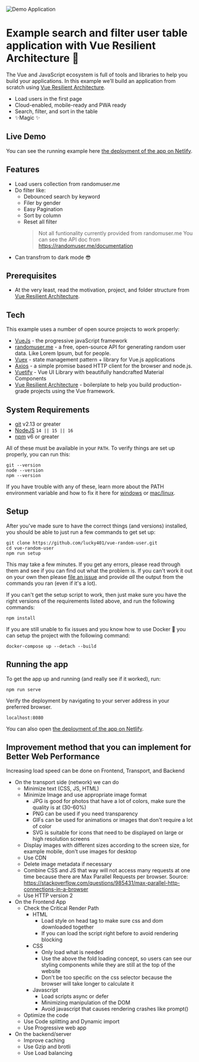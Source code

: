 ![Demo Application](https://snipboard.io/a6KUBL.jpg "Demo Application")

# Example search and filter user table application with Vue Resilient Architecture 🚀

The Vue and JavaScript ecosystem is full of tools and libraries to help you build your applications. In this example we’ll build an application from scratch using [Vue Resilient Architecture].

- Load users in the first page
- Cloud-enabled, mobile-ready and PWA ready
- Search, filter, and sort in the table
- ✨Magic ✨

## Live Demo

You can see the running example here [the deployment of the app on Netlify](https://lds-vue-random-user.netlify.app).

## Features

- Load users collection from randomuser.me
- Do filter like:
  - Debounced search by keyword
  - Filer by gender
  - Easy Pagination
  - Sort by column
  - Reset all filter
    > Not all funtionality currently provided from randomuser.me
    > You can see the API doc from <https://randomuser.me/documentation>
- Can transfrom to dark mode 😎

## Prerequisites

- At the very least, read the motivation, project, and folder structure from [Vue Resilient Architecture].

## Tech

This example uses a number of open source projects to work properly:

- [VueJs] - the progressive javaScript framework
- [randomuser.me] - a free, open-source API for generating random user data. Like Lorem Ipsum, but for people.
- [Vuex] - state management pattern + library for Vue.js applications
- [Axios] -  a simple promise based HTTP client for the browser and node.js.
- [Vuetify] - Vue UI Library with beautifully handcrafted Material Components
- [Vue Resilient Architecture] - boilerplate to help you build production-grade projects using the Vue framework.

## System Requirements

- [git][git] v2.13 or greater
- [NodeJS][node] `14 || 15 || 16`
- [npm][npm] v6 or greater

All of these must be available in your `PATH`. To verify things are set up properly, you can run this:

```shell
git --version
node --version
npm --version
```

If you have trouble with any of these, learn more about the PATH environment variable and how to fix it here for [windows][win-path] or [mac/linux][mac-path].

## Setup

After you've made sure to have the correct things (and versions) installed, you should be able to just run a few commands to get set up:

```
git clone https://github.com/lucky401/vue-random-user.git
cd vue-random-user
npm run setup
```

This may take a few minutes. If you get any errors, please read through them and see if you can find out what the problem is. If you can't work it out on your own then please [file an issue][issue] and provide _all_ the output from the commands you ran (even if it's a lot).

If you can't get the setup script to work, then just make sure you have the
right versions of the requirements listed above, and run the following commands:

```
npm install
```

If you are still unable to fix issues and you know how to use Docker 🐳 you can
setup the project with the following command:

```shell
docker-compose up --detach --build
```

## Running the app

To get the app up and running (and really see if it worked), run:

```shell
npm run serve
```

Verify the deployment by navigating to your server address in
your preferred browser.

```shell
localhost:8080
```

You can also open [the deployment of the app on Netlify](https://lds-vue-random-user.netlify.app).

## Improvement method that you can implement for Better Web Performance

Increasing load speed can be done on Frontend, Transport, and Backend

- On the transport side (network) we can do
  - Minimize text (CSS, JS, HTML)
  - Minimize Image and use appropriate image format
    - JPG is good for photos that have a lot of colors, make sure the quality is at (30-60%)
    - PNG can be used if you need transparency
    - GIFs can be used for animations or images that don't require a lot of color
    - SVG is suitable for icons that need to be displayed on large or high resolution screens
  - Display images with different sizes according to the screen size, for example mobile, don't use images for desktop
  - Use CDN
  - Delete image metadata if necessary
  - Combine CSS and JS that way will not access many requests at one time because there are Max Parallel Requests per browser. Source: <https://stackoverflow.com/questions/985431/max-parallel-http-connections-in-a-browser>
  - Use HTTP version 2
- On the Frontend App
  - Check the Critical Render Path
    - HTML
      - Load style on head tag to make sure css and dom downloaded together
      - If you can load the script right before </body> to avoid rendering blocking
    - CSS
      - Only load what is needed
      - Use the above the fold loading concept, so users can see our styling components while they are still at the top of the website
      - Don't be too specific on the css selector because the browser will take longer to calculate it
    - Javascript
      - Load scripts async or defer
      - Minimizing manipulation of the DOM
      - Avoid javascript that causes rendering crashes like prompt()
  - Optimize the code
  - Use Code splitting and Dynamic import
  - Use Progressive web app
- On the backend/server
  - Improve caching
  - Use Gzip and brotli
  - Use Load balancing

[//]: # (These are reference links used in the body of this note and get stripped out when the markdown processor does its job. There is no need to format nicely because it shouldn't be seen. Thanks SO - http://stackoverflow.com/questions/4823468/store-comments-in-markdown-syntax)

   [VueJS]: <https://vuejs.org/>
   [Vuetify]: <https://vuetifyjs.com>
   [Vuex]: <https://vuex.vuejs.org/>
   [Axios]: <https://axios-http.com>
   [npm]: <https://www.npmjs.com/>
   [node]: <https://nodejs.org>
   [git]: <https://git-scm.com/>
   [randomuser.me]: <https://randomuser.me/documentation>
   [win-path]: <https://www.howtogeek.com/118594/how-to-edit-your-system-path-for-easy-command-line-access/>
   [mac-path]: <http://stackoverflow.com/a/24322978/971592>
   [Vue Resilient Architecture]: <https://bit.ly/vue-resilient-architecture>
   [issue]: <https://github.com/lucky401/vue-random-user/issues/new>
